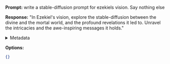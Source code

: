 **Prompt:**
write a stable-diffusion prompt for ezekiels vision. Say nothing else

**Response:**
"In Ezekiel's vision, explore the stable-diffusion between the divine and the mortal world, and the profound revelations it led to. Unravel the intricacies and the awe-inspiring messages it holds."

<details><summary>Metadata</summary>

- Duration: 4239 ms
- Datetime: 2023-07-20T19:11:52.651608
- Model: gpt-4-0613

</details>

**Options:**
```json
{}
```

